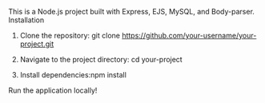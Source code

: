 This is a Node.js project built with Express, EJS, MySQL, and Body-parser.
Installation
1. Clone the repository: git clone https://github.com/your-username/your-project.git

2. Navigate to the project directory: cd your-project

3. Install dependencies:npm install

Run the application locally!

